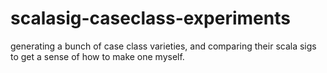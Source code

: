 scalasig-caseclass-experiments
==============================

generating a bunch of case class varieties, and comparing their scala sigs to get a sense of how to make one myself.
